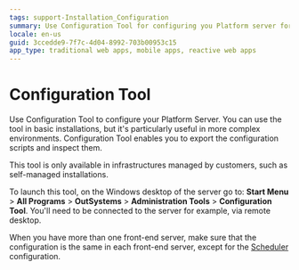 ```yaml
---
tags: support-Installation_Configuration
summary: Use Configuration Tool for configuring you Platform server for on-premises installations.
locale: en-us
guid: 3ccedde9-7f7c-4d04-8992-703b00953c15
app_type: traditional web apps, mobile apps, reactive web apps
---
```


# Configuration Tool

Use Configuration Tool to configure your Platform Server. You can use the tool in basic installations, but it's particularly useful in more complex environments. Configuration Tool enables you to export the configuration scripts and inspect them.

This tool is only available in infrastructures managed by customers, such as self-managed installations.

To launch this tool, on the Windows desktop of the server go to: **Start Menu** > **All Programs** > **OutSystems** > **Administration Tools** > **Configuration Tool**. You'll need to be connected to the server for example, via remote desktop.

When you have more than one front-end server, make sure that the configuration is the same in each front-end server, except for the [Scheduler](<tabs/scheduler.md>) configuration.
